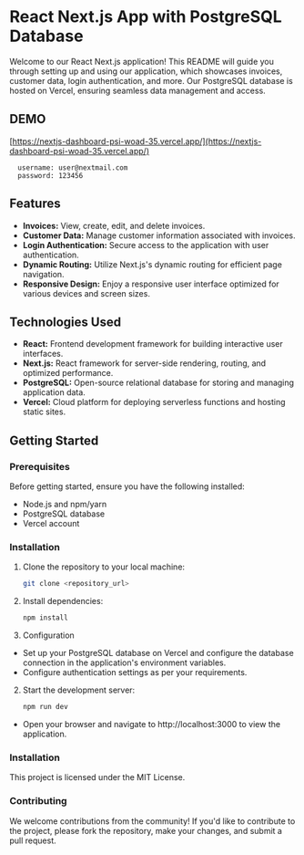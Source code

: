 # React Next.js App with PostgreSQL Database

Welcome to our React Next.js application! This README will guide you through setting up and using our application, which showcases invoices, customer data, login authentication, and more. Our PostgreSQL database is hosted on Vercel, ensuring seamless data management and access.

## DEMO
  [https://nextjs-dashboard-psi-woad-35.vercel.app/](https://nextjs-dashboard-psi-woad-35.vercel.app/)
```
  username: user@nextmail.com
  password: 123456
```

## Features

- **Invoices:** View, create, edit, and delete invoices.
- **Customer Data:** Manage customer information associated with invoices.
- **Login Authentication:** Secure access to the application with user authentication.
- **Dynamic Routing:** Utilize Next.js's dynamic routing for efficient page navigation.
- **Responsive Design:** Enjoy a responsive user interface optimized for various devices and screen sizes.

## Technologies Used

- **React:** Frontend development framework for building interactive user interfaces.
- **Next.js:** React framework for server-side rendering, routing, and optimized performance.
- **PostgreSQL:** Open-source relational database for storing and managing application data.
- **Vercel:** Cloud platform for deploying serverless functions and hosting static sites.

## Getting Started

### Prerequisites

Before getting started, ensure you have the following installed:

- Node.js and npm/yarn
- PostgreSQL database
- Vercel account

### Installation

1. Clone the repository to your local machine:

   ```bash
   git clone <repository_url>

2. Install dependencies:

   ```bash
   npm install

2. Configuration
- Set up your PostgreSQL database on Vercel and configure the database connection in the application's environment variables.
- Configure authentication settings as per your requirements.

2. Start the development server:

   ```bash
   npm run dev

- Open your browser and navigate to http://localhost:3000 to view the application.

### Installation

This project is licensed under the MIT License.

### Contributing
We welcome contributions from the community! If you'd like to contribute to the project, please fork the repository, make your changes, and submit a pull request.

